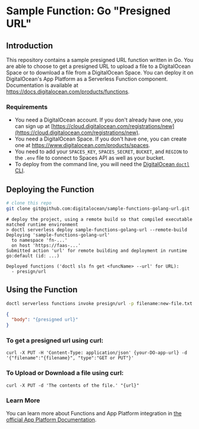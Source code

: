 # Sample Function: Go "Presigned URL"

## Introduction

This repository contains a sample presigned URL function written in Go. You are able to choose to get a presigned URL to upload a file to a DigitalOcean Space or to download a file from a DigitalOcean Space. You can deploy it on DigitalOcean's App Platform as a Serverless Function component.
Documentation is available at https://docs.digitalocean.com/products/functions.

### Requirements

* You need a DigitalOcean account. If you don't already have one, you can sign up at [https://cloud.digitalocean.com/registrations/new](https://cloud.digitalocean.com/registrations/new).
* You need a DigitalOcean Space. If you don't have one, you can create one at https://www.digitalocean.com/products/spaces.
* You need to add your `SPACES_KEY`, `SPACES_SECRET`, `BUCKET`, and `REGION` to the `.env` file to connect to Spaces API as well as your bucket.
* To deploy from the command line, you will need the [DigitalOcean `doctl` CLI](https://github.com/digitalocean/doctl/releases).

## Deploying the Function

```bash
# clone this repo
git clone git@github.com:digitalocean/sample-functions-golang-url.git
```

```
# deploy the project, using a remote build so that compiled executable matched runtime environment
> doctl serverless deploy sample-functions-golang-url --remote-build
Deploying 'sample-functions-golang-url'
  to namespace 'fn-...'
  on host 'https://faas-...'
Submitted action 'url' for remote building and deployment in runtime go:default (id: ...)

Deployed functions ('doctl sls fn get <funcName> --url' for URL):
  - presign/url
```

## Using the Function

```bash
doctl serverless functions invoke presign/url -p filename:new-file.txt type:GET
```
```json
{
  "body": "{presigned url}"
}
```

### To get a presigned url using curl:
```
curl -X PUT -H 'Content-Type: application/json' {your-DO-app-url} -d '{"filename":"{filename}", "type":"GET or PUT"}'
```

### To Upload or Download a file using curl:
```
curl -X PUT -d 'The contents of the file.' "{url}"
```

### Learn More

You can learn more about Functions and App Platform integration in [the official App Platform Documentation](https://www.digitalocean.com/docs/app-platform/).